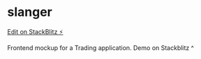 # slanger

[Edit on StackBlitz ⚡️](https://stackblitz.com/edit/slanger)

Frontend mockup for a Trading application. Demo on Stackblitz ^
